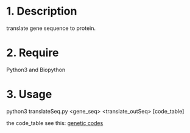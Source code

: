 # 1. Description

translate gene sequence to protein.

# 2. Require

Python3 and Biopython

# 3. Usage

python3 translateSeq.py \<gene\_seq\> \<translate\_outSeq\> [code\_table]

the code\_table see this: [genetic codes](https://www.ncbi.nlm.nih.gov/Taxonomy/Utils/wprintgc.cgi)

